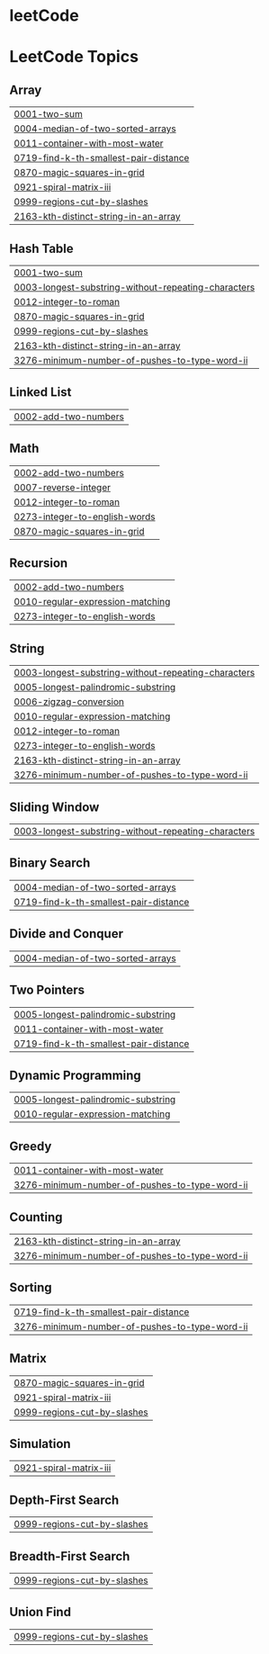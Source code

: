 # leetCode
<!---LeetCode Topics Start-->
# LeetCode Topics
## Array
|  |
| ------- |
| [0001-two-sum](https://github.com/muathmm/leetCode/tree/master/0001-two-sum) |
| [0004-median-of-two-sorted-arrays](https://github.com/muathmm/leetCode/tree/master/0004-median-of-two-sorted-arrays) |
| [0011-container-with-most-water](https://github.com/muathmm/leetCode/tree/master/0011-container-with-most-water) |
| [0719-find-k-th-smallest-pair-distance](https://github.com/muathmm/leetCode/tree/master/0719-find-k-th-smallest-pair-distance) |
| [0870-magic-squares-in-grid](https://github.com/muathmm/leetCode/tree/master/0870-magic-squares-in-grid) |
| [0921-spiral-matrix-iii](https://github.com/muathmm/leetCode/tree/master/0921-spiral-matrix-iii) |
| [0999-regions-cut-by-slashes](https://github.com/muathmm/leetCode/tree/master/0999-regions-cut-by-slashes) |
| [2163-kth-distinct-string-in-an-array](https://github.com/muathmm/leetCode/tree/master/2163-kth-distinct-string-in-an-array) |
## Hash Table
|  |
| ------- |
| [0001-two-sum](https://github.com/muathmm/leetCode/tree/master/0001-two-sum) |
| [0003-longest-substring-without-repeating-characters](https://github.com/muathmm/leetCode/tree/master/0003-longest-substring-without-repeating-characters) |
| [0012-integer-to-roman](https://github.com/muathmm/leetCode/tree/master/0012-integer-to-roman) |
| [0870-magic-squares-in-grid](https://github.com/muathmm/leetCode/tree/master/0870-magic-squares-in-grid) |
| [0999-regions-cut-by-slashes](https://github.com/muathmm/leetCode/tree/master/0999-regions-cut-by-slashes) |
| [2163-kth-distinct-string-in-an-array](https://github.com/muathmm/leetCode/tree/master/2163-kth-distinct-string-in-an-array) |
| [3276-minimum-number-of-pushes-to-type-word-ii](https://github.com/muathmm/leetCode/tree/master/3276-minimum-number-of-pushes-to-type-word-ii) |
## Linked List
|  |
| ------- |
| [0002-add-two-numbers](https://github.com/muathmm/leetCode/tree/master/0002-add-two-numbers) |
## Math
|  |
| ------- |
| [0002-add-two-numbers](https://github.com/muathmm/leetCode/tree/master/0002-add-two-numbers) |
| [0007-reverse-integer](https://github.com/muathmm/leetCode/tree/master/0007-reverse-integer) |
| [0012-integer-to-roman](https://github.com/muathmm/leetCode/tree/master/0012-integer-to-roman) |
| [0273-integer-to-english-words](https://github.com/muathmm/leetCode/tree/master/0273-integer-to-english-words) |
| [0870-magic-squares-in-grid](https://github.com/muathmm/leetCode/tree/master/0870-magic-squares-in-grid) |
## Recursion
|  |
| ------- |
| [0002-add-two-numbers](https://github.com/muathmm/leetCode/tree/master/0002-add-two-numbers) |
| [0010-regular-expression-matching](https://github.com/muathmm/leetCode/tree/master/0010-regular-expression-matching) |
| [0273-integer-to-english-words](https://github.com/muathmm/leetCode/tree/master/0273-integer-to-english-words) |
## String
|  |
| ------- |
| [0003-longest-substring-without-repeating-characters](https://github.com/muathmm/leetCode/tree/master/0003-longest-substring-without-repeating-characters) |
| [0005-longest-palindromic-substring](https://github.com/muathmm/leetCode/tree/master/0005-longest-palindromic-substring) |
| [0006-zigzag-conversion](https://github.com/muathmm/leetCode/tree/master/0006-zigzag-conversion) |
| [0010-regular-expression-matching](https://github.com/muathmm/leetCode/tree/master/0010-regular-expression-matching) |
| [0012-integer-to-roman](https://github.com/muathmm/leetCode/tree/master/0012-integer-to-roman) |
| [0273-integer-to-english-words](https://github.com/muathmm/leetCode/tree/master/0273-integer-to-english-words) |
| [2163-kth-distinct-string-in-an-array](https://github.com/muathmm/leetCode/tree/master/2163-kth-distinct-string-in-an-array) |
| [3276-minimum-number-of-pushes-to-type-word-ii](https://github.com/muathmm/leetCode/tree/master/3276-minimum-number-of-pushes-to-type-word-ii) |
## Sliding Window
|  |
| ------- |
| [0003-longest-substring-without-repeating-characters](https://github.com/muathmm/leetCode/tree/master/0003-longest-substring-without-repeating-characters) |
## Binary Search
|  |
| ------- |
| [0004-median-of-two-sorted-arrays](https://github.com/muathmm/leetCode/tree/master/0004-median-of-two-sorted-arrays) |
| [0719-find-k-th-smallest-pair-distance](https://github.com/muathmm/leetCode/tree/master/0719-find-k-th-smallest-pair-distance) |
## Divide and Conquer
|  |
| ------- |
| [0004-median-of-two-sorted-arrays](https://github.com/muathmm/leetCode/tree/master/0004-median-of-two-sorted-arrays) |
## Two Pointers
|  |
| ------- |
| [0005-longest-palindromic-substring](https://github.com/muathmm/leetCode/tree/master/0005-longest-palindromic-substring) |
| [0011-container-with-most-water](https://github.com/muathmm/leetCode/tree/master/0011-container-with-most-water) |
| [0719-find-k-th-smallest-pair-distance](https://github.com/muathmm/leetCode/tree/master/0719-find-k-th-smallest-pair-distance) |
## Dynamic Programming
|  |
| ------- |
| [0005-longest-palindromic-substring](https://github.com/muathmm/leetCode/tree/master/0005-longest-palindromic-substring) |
| [0010-regular-expression-matching](https://github.com/muathmm/leetCode/tree/master/0010-regular-expression-matching) |
## Greedy
|  |
| ------- |
| [0011-container-with-most-water](https://github.com/muathmm/leetCode/tree/master/0011-container-with-most-water) |
| [3276-minimum-number-of-pushes-to-type-word-ii](https://github.com/muathmm/leetCode/tree/master/3276-minimum-number-of-pushes-to-type-word-ii) |
## Counting
|  |
| ------- |
| [2163-kth-distinct-string-in-an-array](https://github.com/muathmm/leetCode/tree/master/2163-kth-distinct-string-in-an-array) |
| [3276-minimum-number-of-pushes-to-type-word-ii](https://github.com/muathmm/leetCode/tree/master/3276-minimum-number-of-pushes-to-type-word-ii) |
## Sorting
|  |
| ------- |
| [0719-find-k-th-smallest-pair-distance](https://github.com/muathmm/leetCode/tree/master/0719-find-k-th-smallest-pair-distance) |
| [3276-minimum-number-of-pushes-to-type-word-ii](https://github.com/muathmm/leetCode/tree/master/3276-minimum-number-of-pushes-to-type-word-ii) |
## Matrix
|  |
| ------- |
| [0870-magic-squares-in-grid](https://github.com/muathmm/leetCode/tree/master/0870-magic-squares-in-grid) |
| [0921-spiral-matrix-iii](https://github.com/muathmm/leetCode/tree/master/0921-spiral-matrix-iii) |
| [0999-regions-cut-by-slashes](https://github.com/muathmm/leetCode/tree/master/0999-regions-cut-by-slashes) |
## Simulation
|  |
| ------- |
| [0921-spiral-matrix-iii](https://github.com/muathmm/leetCode/tree/master/0921-spiral-matrix-iii) |
## Depth-First Search
|  |
| ------- |
| [0999-regions-cut-by-slashes](https://github.com/muathmm/leetCode/tree/master/0999-regions-cut-by-slashes) |
## Breadth-First Search
|  |
| ------- |
| [0999-regions-cut-by-slashes](https://github.com/muathmm/leetCode/tree/master/0999-regions-cut-by-slashes) |
## Union Find
|  |
| ------- |
| [0999-regions-cut-by-slashes](https://github.com/muathmm/leetCode/tree/master/0999-regions-cut-by-slashes) |
<!---LeetCode Topics End-->